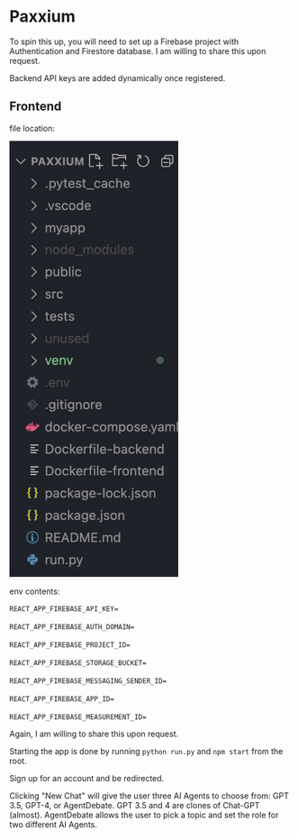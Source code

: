 # Paxxium

To spin this up, you will need to set up a Firebase project with Authentication and Firestore database. I am willing to share this upon request. 


Backend API keys are added dynamically once registered.

## Frontend

  file location:
  
  <img src="frontend.png" alt="Frontend" width="300">
  
  env contents:
  
    REACT_APP_FIREBASE_API_KEY=
  
    REACT_APP_FIREBASE_AUTH_DOMAIN=
  
    REACT_APP_FIREBASE_PROJECT_ID=
  
    REACT_APP_FIREBASE_STORAGE_BUCKET=
  
    REACT_APP_FIREBASE_MESSAGING_SENDER_ID=
  
    REACT_APP_FIREBASE_APP_ID=
  
    REACT_APP_FIREBASE_MEASUREMENT_ID=
  
  Again, I am willing to share this upon request.

Starting the app is done by running `python run.py` and `npm start` from the root.

Sign up for an account and be redirected.


Clicking "New Chat" will give the user three AI Agents to choose from: GPT 3.5, GPT-4, or AgentDebate. GPT 3.5 and 4 are clones of Chat-GPT (almost). AgentDebate allows the user to pick a topic and set the role for two different AI Agents.

